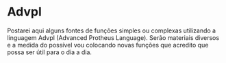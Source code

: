 # Advpl
Postarei aqui alguns fontes de funções simples ou complexas utilizando a linguagem Advpl (Advanced Protheus Language).
Serão materiais diversos e a medida do possível vou colocando novas funções que acredito que possa ser útil para o dia a dia.

